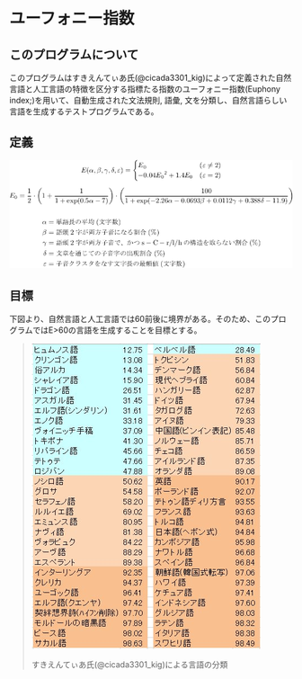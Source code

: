 # ユーフォニー指数

## このプログラムについて

このプログラムはすきえんてぃあ氏(@cicada3301_kig)によって定義された自然言語と人工言語の特徴を区分する指標たる指数のユーフォニー指数(Euphony index;)を用いて、自動生成された文法規則, 語彙, 文を分類し、自然言語らしい言語を生成するテストプログラムである。

## 定義

![EuphonyIndex](./euphony-index.png)

## 目標

下図より、自然言語と人工言語では60前後に境界がある。そのため、このプログラムではE>60の言語を生成することを目標とする。

> ![EuphonyAnalysis](./euphony-analysis.jpg)
>
> すきえんてぃあ氏(@cicada3301_kig)による言語の分類